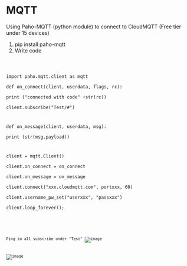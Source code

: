 # MQTT

Using Paho-MQTT (python module) to connect to CloudMQTT (Free tier under 15 devices)

1) pip install paho-mqtt
2) Write code

## <Code>
import paho.mqtt.client as mqtt  
def on_connect(client, userdata, flags, rc):  
   print ("connected with code" +str(rc))  
   client.subscribe("Test/#")  

def on_message(client, userdata, msg):  
 print (str(msg.payload))  
 
 client = mqtt.Client()  
 client.on_connect = on_connect  
 client.on_message = on_message  
 client.connect("xxx.cloudmqtt.com", portxxx, 60)  
 client.username_pw_set("userxxx", "passxxx")  
 client.loop_forever();  
## <Code>


Ping to all subscribe under "Test"
![image](https://user-images.githubusercontent.com/16419246/50311785-0518c800-046c-11e9-9394-70ba978c18a8.png)

![image](https://user-images.githubusercontent.com/16419246/50312045-b4ee3580-046c-11e9-8f7b-96d49d6d01f3.png)
